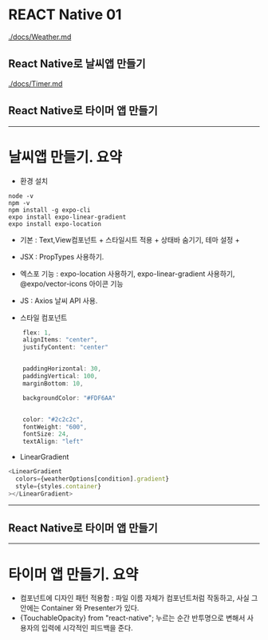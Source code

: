 # REACT Native 01

[./docs/Weather.md](./docs/Weather.md)

## React Native로 날씨앱 만들기

[./docs/Timer.md](./docs/Timer.md)

## React Native로 타이머 앱 만들기

---

# 날씨앱 만들기. 요약

- 환경 설치

```
node -v
npm -v
npm install -g expo-cli
expo install expo-linear-gradient
expo install expo-location
```

- 기본 : Text,View컴포넌트 + 스타일시트 적용 + 상태바 숨기기, 테마 설정 +
- JSX : PropTypes 사용하기.
- 엑스포 기능 : expo-location 사용하기, expo-linear-gradient 사용하기, @expo/vector-icons 아이콘 기능
- JS : Axios 날씨 API 사용.

- 스타일 컴포넌트

```js
    flex: 1,
    alignItems: "center",
    justifyContent: "center"


    paddingHorizontal: 30,
    paddingVertical: 100,
    marginBottom: 10,

    backgroundColor: "#FDF6AA"


    color: "#2c2c2c",
    fontWeight: "600",
    fontSize: 24,
    textAlign: "left"
```

- LinearGradient

```js
<LinearGradient
  colors={weatherOptions[condition].gradient}
  style={styles.container}
></LinearGradient>
```

---

## React Native로 타이머 앱 만들기

---

# 타이머 앱 만들기. 요약

- 컴포넌트에 디자인 패턴 적용함 : 파일 이름 자체가 컴포넌트처럼 작동하고, 사실 그 안에는 Container 와 Presenter가 있다.
- {TouchableOpacity} from "react-native"; 누르는 순간 반투명으로 변해서 사용자의 입력에 시각적인 피드백을 준다.
